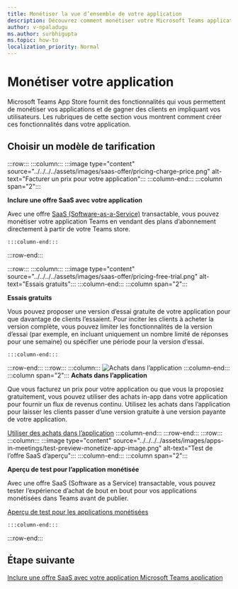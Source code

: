 ```yaml
---
title: Monétiser la vue d’ensemble de votre application
description: Découvrez comment monétiser votre Microsoft Teams application.
author: v-npaladugu
ms.author: surbhigupta
ms.topic: how-to
localization_priority: Normal
---
```


# <a name="monetize-your-app"></a>Monétiser votre application

Microsoft Teams App Store fournit des fonctionnalités qui vous permettent de monétiser vos applications et de gagner des clients en impliquant vos utilisateurs. Les rubriques de cette section vous montrent comment créer ces fonctionnalités dans votre application.

## <a name="choose-a-pricing-model"></a>Choisir un modèle de tarification

:::row:::
    :::column:::
        :::image type="content" source="../../../../assets/images/saas-offer/pricing-charge-price.png" alt-text="Facturer un prix pour votre application":::
    :::column-end:::
    :::column span="2":::

**Inclure une offre SaaS avec votre application**

Avec une offre [SaaS (Software-as-a-Service)](~/concepts/deploy-and-publish/appsource/prepare/include-saas-offer.md) transactable, vous pouvez monétiser votre application Teams en vendant des plans d’abonnement directement à partir de votre Teams store.

    :::column-end:::
:::row-end:::

:::row:::
    :::column:::
     :::image type="content" source="../../../../assets/images/saas-offer/pricing-free-trial.png" alt-text="Essais gratuits":::
    :::column-end:::
    :::column span="2":::

**Essais gratuits**

Vous pouvez proposer une version d’essai gratuite de votre application pour que davantage de clients l’essaient. Pour inciter les clients à acheter la version complète, vous pouvez limiter les fonctionnalités de la version d’essai (par exemple, en incluant uniquement un nombre limité de réponses pour une semaine) ou spécifier une période pour la version d’essai.

    :::column-end:::
:::row-end:::
:::row:::
    :::column:::
        ![Achats dans l’application](~/assets/images/saas-offer/pricing-in-app-purchases.png)
    :::column-end:::
    :::column span="2":::
**Achats dans l’application**

Que vous facturez un prix pour votre application ou que vous la proposiez gratuitement, vous pouvez utiliser des achats in-app dans votre application pour fournir un flux de revenus continu. Utilisez les achats dans l’application pour laisser les clients passer d’une version gratuite à une version payante de votre application.

[Utiliser des achats dans l’application](~/concepts/deploy-and-publish/appsource/prepare/in-app-purchase-flow.md)
    :::column-end:::
:::row-end:::
:::row:::
    :::column:::
        :::image type="content" source="../../../../assets/images/apps-in-meetings/test-preview-monetize-app-image.png" alt-text="Test de l’offre SaaS d’aperçu":::
    :::column-end:::
    :::column span="2":::

**Aperçu de test pour l’application monétisée**

Avec une offre SaaS (Software as a Service) transactable, vous pouvez tester l’expérience d’achat de bout en bout pour vos applications monétisées dans Teams avant de publier.

[Aperçu de test pour les applications monétisées](Test-preview-for-monetized-apps.md)

    :::column-end:::
:::row-end:::
## <a name="next-step"></a>Étape suivante

[Inclure une offre SaaS avec votre application Microsoft Teams application](~/concepts/deploy-and-publish/appsource/prepare/include-saas-offer.md)